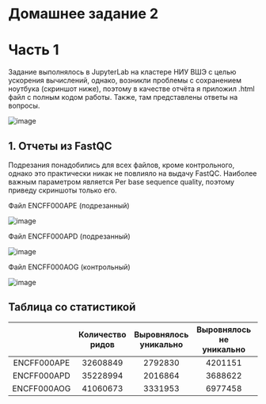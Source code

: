 # Домашнее задание 2

# Часть 1

Задание выполнялось в JupyterLab на кластере НИУ ВШЭ с целью ускорения вычислений, однако, возникли проблемы с сохранением ноутбука (скриншот ниже), поэтому в качестве отчёта я приложил .html файл с полным кодом работы. Также, там представлены ответы на вопросы.

![image](https://user-images.githubusercontent.com/60858323/157748593-8f982b5c-ac8c-4af7-a71f-93f41a24e077.png)


## 1. Отчеты из FastQC

Подрезания понадобились для всех файлов, кроме контрольного, однако это практически никак не повлияло на выдачу FastQC. Наиболее важным параметром является Per base sequence quality, поэтому приведу скриншоты только его.

Файл ENCFF000APE (подрезанный)

![image](https://user-images.githubusercontent.com/60858323/157748870-e6530b5d-7562-4cbd-8c3d-b35fe0f804b5.png)

Файл ENCFF000APD (подрезанный)

![image](https://user-images.githubusercontent.com/60858323/157748993-3b0f1b1f-1d9c-41c8-9631-3208c4b50445.png)

Файл ENCFF000AOG (контрольный)

![image](https://user-images.githubusercontent.com/60858323/157749133-e1b52f12-7ac2-4ebe-9199-a48b1a73152f.png)

## Таблица со статистикой

|  | Количество ридов | Выровнялось уникально | Выровнялось не уникально | Не выровнялось |
| :-----------: | :-----------: | :-----------: | :-----------: | :-----------: |
| ENCFF000APE | 32608849 | 2792830 | 4201151 | 25614868 |
| ENCFF000APD | 35228994 | 2016864 | 3688622 | 29523508 |
| ENCFF000AOG | 41060673 | 3331953 | 6977458 | 30751262 |
